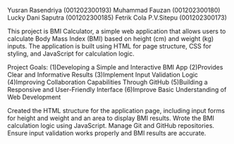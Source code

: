 Yusran Rasendriya (001202300193)
Muhammad Fauzan (001202300180)
Lucky Dani Saputra (001202300185)
Fetrik Cola P.V.Sitepu (001202300173)

This project is BMI Calculator, a simple web application that allows users to calculate Body Mass Index (BMI) based on height (cm) and weight (kg) inputs. The application is built using HTML for page structure, CSS for styling, and JavaScript for calculation logic.

Project Goals:
(1)Developing a Simple and Interactive BMI App
(2)Provides Clear and Informative Results
(3)Implement Input Validation Logic
(4)Improving Collaboration Capabilities Through GitHub
(5)Building a Responsive and User-Friendly Interface
(6)Improve Basic Understanding of Web Development

Created the HTML structure for the application page, including input forms for height and weight and an area to display BMI results.
Wrote the BMI calculation logic using JavaScript.
Manage Git and GitHub repositories.
Ensure input validation works properly and BMI results are accurate.
